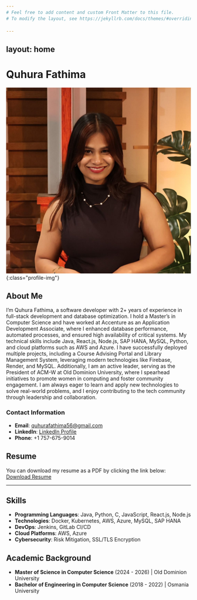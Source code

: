 ```yaml
---
# Feel free to add content and custom Front Matter to this file.
# To modify the layout, see https://jekyllrb.com/docs/themes/#overriding-theme-defaults

---
```

layout: home
---

# Quhura Fathima
![Profile Picture](/assets/images/professionalpicture_fathima.jpg){:class="profile-img"}

## About Me
I’m Quhura Fathima, a software developer with 2+ years of experience in full-stack development and database optimization. I hold a Master’s in Computer Science and have worked at Accenture as an Application Development Associate, where I enhanced database performance, automated processes, and ensured high availability of critical systems. My technical skills include Java, React.js, Node.js, SAP HANA, MySQL, Python, and cloud platforms such as AWS and Azure. I have successfully deployed multiple projects, including a Course Advising Portal and Library Management System, leveraging modern technologies like Firebase, Render, and MySQL. Additionally, I am an active leader, serving as the President of ACM-W at Old Dominion University, where I spearhead initiatives to promote women in computing and foster community engagement. I am always eager to learn and apply new technologies to solve real-world problems, and I enjoy contributing to the tech community through leadership and collaboration.

### Contact Information
- **Email**: [quhurafathima56@gmail.com](mailto:quhurafathima56@gmail.com)
- **LinkedIn**: [LinkedIn Profile](https://www.linkedin.com/in/quhurafathima/)
- **Phone**: +1 757-675-9014

## Resume
You can download my resume as a PDF by clicking the link below:
[Download Resume](assets/Resume_Latest_Fathima.pdf)

---

## Skills
- **Programming Languages**: Java, Python, C, JavaScript, React.js, Node.js
- **Technologies**: Docker, Kubernetes, AWS, Azure, MySQL, SAP HANA
- **DevOps**: Jenkins, GitLab CI/CD
- **Cloud Platforms**: AWS, Azure
- **Cybersecurity**: Risk Mitigation, SSL/TLS Encryption

## Academic Background
- **Master of Science in Computer Science** (2024 - 2026) | Old Dominion University
- **Bachelor of Engineering in Computer Science** (2018 - 2022) | Osmania University
